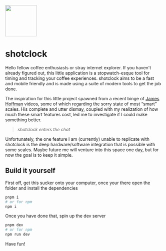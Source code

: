  <img height="100" src="https://user-images.githubusercontent.com/40218657/174926360-07675235-9346-497a-8b0f-732c88425b41.svg" /> 

# shotclock

Hello fellow coffee enthusiasts or stray internet explorer. If you haven't already figured out, this little application is a stopwatch-esque tool for timing and tracking your coffee experiences. shotclock aims to be a fast and mobile friendly and is made using a suite of modern tools to get the job done.

The inspiration for this little project spawned from a recent binge of [James Hoffman](https://www.youtube.com/channel/UCMb0O2CdPBNi-QqPk5T3gsQ) videos, some of which regarding the sorry state of most “smart” scales. His complete and utter dismay, coupled with my realization of how much these smart features cost, led me to investigate if I could make something better. 

> *shotclock enters the chat*
> 

Unfortunately, the one feature I am (currently) unable to replicate with shotclock is the deep hardware/software integration that is possible with some scales. Maybe future me will venture into this space one day, but for now the goal is to keep it simple.

## Build it yourself

First off, get this sucker onto your computer, once your there open the folder and install the dependencies

```bash
pnpm i
# or for npm
npm i
```

Once you have done that, spin up the dev server

```bash
pnpm dev
# or for npm
npm run dev
```

Have fun!
